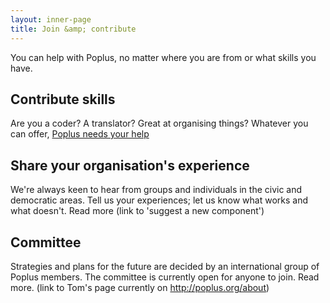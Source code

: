 ```yaml
---
layout: inner-page
title: Join &amp; contribute
---
```


You can help with Poplus, no matter where you are from or what skills you have.

## Contribute skills
Are you a coder? A translator? Great at organising things? Whatever you can offer, [Poplus needs your help](contribute.html)

## Share your organisation's experience
We're always keen to hear from groups and individuals in the civic and democratic areas. Tell us your experiences; let us know what works and what doesn't. Read more (link to 'suggest a new component')
## Committee
Strategies and plans for the future are decided by an international group of Poplus members. The committee is currently open for anyone to join. Read more. (link to Tom's page currently on http://poplus.org/about)
